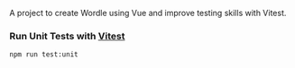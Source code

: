 A project to create Wordle using Vue and improve testing skills with Vitest.

### Run Unit Tests with [Vitest](https://vitest.dev/)

```sh
npm run test:unit
```
